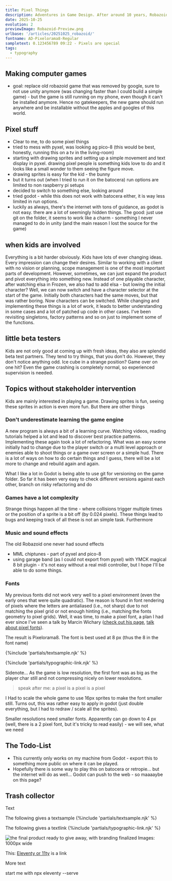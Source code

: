 ```yaml
---
title: Pixel Things
description: Adventures in Game Design. After around 10 years, Robazoid is disappearing from the digital world – time to make a new game. 
date: 2025-10-25
evolution: 2
previewImage: Robazoid-Preview.png
urlbase: '/articles/20251025_robazoid/'
fontname: AD-Pixelorama8-Regular
sampletext: 0.123456789 09:22 - Pixels are special
tags:
  - typography
---
```


## Making computer games
- goal: replace old robazoid game that was removed by google, sure to not use unity anymore (was changing faster than I could build a simple game) - but the game is still running on my phone, even though it can't be installed anymore. Hence no gatekeepers, the new game should run anywhere and be installable without the apples and googles of this world.
## Pixel stuff
- Clear to me, to do some pixel things
- tried to mess with pyxel, was looking ag pico-8 (this would be best, honestly, running this on a tv in the living-room)
- starting with drawing sprites and setting up a simple movement and text display in pyxel. drawing pixel people is something kids love to do and it looks like a small wonder to them seeing the figure move.
- drawing sprites is easy for the kid - the bunny
- but it turns out (when I tried to run it on the batocera) run options are limited to non raspberry pi setups
- decided to switch to something else, looking around
- tried godot - while this does not work with batocera either, it is way less limited in run options. 
- luckily as always, there's the internet with tons of guidance, as godot is not easy. there are a lot of seemingly hidden things. The good: just use git on the folder, it seems to work like a charm - something I never managed to do in unity (and the main reason I lost the source for the game)
## when kids are involved
Everything is a bit harder obviously. Kids have lots of ever changing ideas. Every impression can change their desires. Similar to working with a client with no vision or planning, scope management is one of the most important parts of development.
However, sometimes, we can just expand the product and pivot everything into something new. Instead of one playable character, after watching elsa in Frozen, we also had to add elsa - but lowing the initial character? Well, we can now switch and have a character selector at the start of the game. Initially both characters had the same moves, but that was rather boring. Now characters can be switched. While changing and implementing these things is a lot of work, it leads to better understanding in some cases and a lot of patched up code in other cases. I've been revisiting singletons, factory patterns and so on just to implement some of the functions. 

## little beta testers
Kids are not only good at coming up with fresh ideas, they also are splendid beta test partners. They tend to try things, that you don't do. However, they don't notice anything odd. Ice cube in a strange position? Game over on one hit? Even the game crashing is completely normal, so experienced supervision is needed. 


## Topics without stakeholder intervention
Kids are mainly interested in playing a game. Drawing sprites is fun, seeing these sprites in action is even more fun. But there are other things 

### Don't underestimate learning the game engine
A new program is always a bit of a learning curve. Watching videos, reading tutorials helped a lot and lead to discover best practice patterns. Implementing these again took a lot of refactoring. What was an easy scene initially had to change due to the player switch or a multi level approach or enemies able to shoot things or a game over screen or a simple hud. There is a lot of ways on how to do certain things and I guess, there will be a lot more to change and rebuild again and again.

What I like a lot in Godot is being able to use git for versioning on the game folder. So far it has been very easy to check different versions against each other, branch on risky refactoring and do 

### Games have a lot complexity
Strange things happen all the time - where collisions trigger multiple times or the position of a sprite is a bit off (by 0.024 pixels). These things lead to bugs and keeping track of all these is not an simple task. Furthermore  

### Music and sound effects
The old Robazoid one never had sound effects
- MML chiptunes - part of pyxel and pico-8
- using garage band (as I could not export from pyxel) with YMCK magical 8 bit plugin - it's not easy without a real midi controller, but I hope I'll be able to do some things.

### Fonts
My previous fonts did not work very well to a pixel environment (even the early ones that were quite quadratic). The reason is found in font rendering of pixels where the letters are antialiased (i.e., not sharp) due to not matching the pixel grid or not enough hinting (i.e., matching the fonts geometry to pixel grids).
Well, it was time, to make a pixel font, a plan I had ever since I've seen a talk by Marcin Wichary ([check out his page](https://aresluna.org/), [talk about pixel fonts](https://www.youtube.com/watch?v=SDI8ubVZi7w)). 

The result is Pixelorama8. The font is best used at 8 px (thus the 8 in the font name) 

{%include 'partials/textsample.njk' %}

{%include 'partials/typographic-link.njk' %}

Sidenote... As the game is low resolution, the first font was as big as the player char still and not compressing nicely on lower resolutions.

> speak after me: a pixel is a pixel is a pixel

I Had to scale the whole game to use 16px sprites to make the font smaller still. Turns out, this was rather easy to apply in godot (just double everything, but I had to redraw / scale all the sprites). 

Smaller resolutions need smaller fonts. Apparently can go down to 4 px (well, there is a 2 pixel font, but it's tricky to read easily) - we will see, what we need

## The Todo-List
- This currently only works on my machine from Godot - export this to something more public on where it can be played.
- Hopefully there is some way to play this on batocera or retropie... but the internet will do as well... Godot can push to the web - so maaaaybe on this page?



## Trash collector

Text

The following gives a textsample
{%include 'partials/textsample.njk' %}


The following gives a textlink
{%include 'partials/typographic-link.njk' %}


![the final product ready to give away, with branding finalized](./../Stamp.png "Mouse-Over-Text")
Images: 1000px wide

This: [Eleventy or 11ty](https://www.11ty.dev/) is a link

More text

start me with npx eleventy --serve
